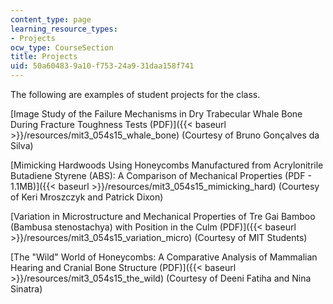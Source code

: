 ```yaml
---
content_type: page
learning_resource_types:
- Projects
ocw_type: CourseSection
title: Projects
uid: 50a60483-9a10-f753-24a9-31daa158f741
---
```


The following are examples of student projects for the class.

[Image Study of the Failure Mechanisms in Dry Trabecular Whale Bone During Fracture Toughness Tests (PDF)]({{< baseurl >}}/resources/mit3_054s15_whale_bone) (Courtesy of Bruno Gonçalves da Silva)

[Mimicking Hardwoods Using Honeycombs Manufactured from Acrylonitrile Butadiene Styrene (ABS): A Comparison of Mechanical Properties (PDF - 1.1MB)]({{< baseurl >}}/resources/mit3_054s15_mimicking_hard) (Courtesy of Keri Mroszczyk and Patrick Dixon)

[Variation in Microstructure and Mechanical Properties of Tre Gai Bamboo (Bambusa stenostachya) with Position in the Culm (PDF)]({{< baseurl >}}/resources/mit3_054s15_variation_micro) (Courtesy of MIT Students)

[The "Wild" World of Honeycombs: A Comparative Analysis of Mammalian Hearing and Cranial Bone Structure (PDF)]({{< baseurl >}}/resources/mit3_054s15_the_wild) (Courtesy of Deeni Fatiha and Nina Sinatra)